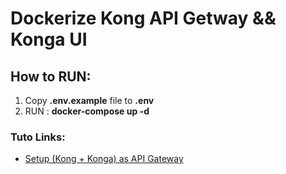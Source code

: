 # Dockerize Kong API Getway && Konga UI 


## How to RUN: 
1. Copy **.env.example** file to **.env**
1. RUN : **docker-compose up -d**

### Tuto Links: 
* [Setup (Kong + Konga) as API Gateway](https://dev.to/vousmeevoyez/setup-kong-konga-part-2-dan)